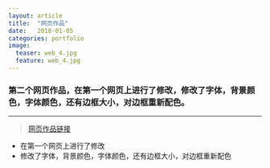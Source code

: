 ```yaml
---
layout: article
title:  "网页作品"
date:   2018-01-05
categories: portfolio
image:
  teaser: web_4.jpg
  feature: web_4.jpg
---
```

### 第二个网页作品，在第一个网页上进行了修改，修改了字体，背景颜色，字体颜色，还有边框大小，对边框重新配色。

---
> [网页作品链接](https://kristina579.github.io/portfolio/website_2)
- 在第一个网页上进行了修改
- 修改了字体，背景颜色，字体颜色，还有边框大小，对边框重新配色